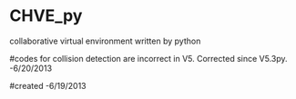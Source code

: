 CHVE_py
=======

collaborative virtual environment written by python


#codes for collision detection are incorrect in V5. Corrected since V5.3py. -6/20/2013

#created -6/19/2013
 